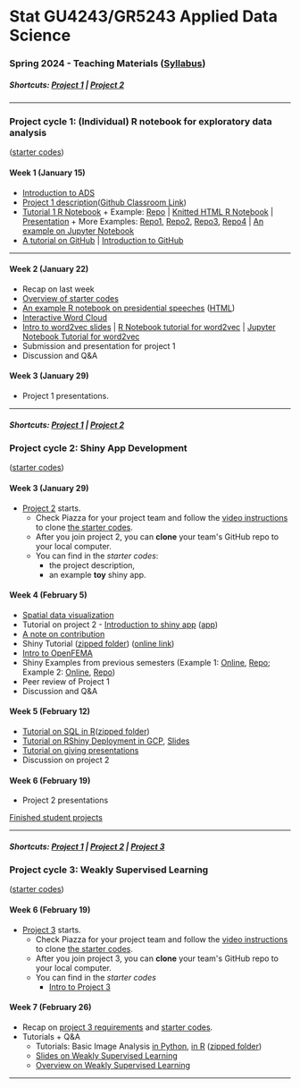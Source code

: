 # Stat GU4243/GR5243 Applied Data Science
### Spring 2024 - Teaching Materials ([Syllabus](CourseInfo/G5243_ADS.md))

##### Shortcuts: [Project 1](#project-cycle-1-individual-r-notebook-for-exploratory-data-analysis) | [Project 2](#project-cycle-2-shiny-app-development) 
----
### Project cycle 1: (Individual) R notebook for exploratory data analysis 

([starter codes](Projects_StarterCodes/Project1-RNotebook))

#### Week 1 (January 15)

+ [Introduction to ADS](https://docs.google.com/presentation/d/1AemYDwQ1e36bONf-AVlY9Dq-Cmt8CO7qT7qyjzVFwDc/edit#slide=id.p)
+ [Project 1 description](Projects_StarterCodes/Project1-RNotebook/doc/Proj1_desc.md)([Github Classroom Link](https://classroom.github.com/a/ruD4Rbdq))
+ [Tutorial 1 R Notebook](https://htmlpreview.github.io/?https://github.com/TZstatsADS/ADS_Teaching/blob/master/Tutorials/wk1-RNotebook/wk1-rnotebook.html) + Example: [Repo](https://github.com/TZstatsADS/Fall2018-Proj1-wanghouyaoleyao) | [Knitted HTML R Notebook](http://tzstatsads.github.io/tutorials/proj1_jiaqianyu.html) | [Presentation](https://www.youtube.com/watch?v=tBIuh_tZ98Q&feature=youtu.be) + More Examples: [Repo1](https://github.com/ybliu9/How-Americans-Vote), [Repo2](https://github.com/TZstatsADS/Spring2021-Project1-aidris21), [Repo3](https://github.com/TZstatsADS/Spring2021-Project1-OlhaMaslova), [Repo4](https://github.com/TZstatsADS/Spring2021-Project1-Yytishere) | [An example on Jupyter Notebook](https://github.com/TZstatsADS/ADS_Teaching/blob/master/Tutorials/wk1-introduction-to-Jupyter.ipynb)
+ [A tutorial on GitHub](Tutorials/wk1-GitHub_simplified) | [Introduction to GitHub](https://docs.google.com/presentation/d/1tnh78LAmN6IfXXBE5VGix0Er5FTBBKepEvjcLCawiKM/edit?usp=sharing) 


----

####  Week 2 (January 22)

+ Recap on last week
+ [Overview of starter codes](Projects_StarterCodes/Project1-RNotebook)
+ [An example R notebook on presidential speeches](Tutorials/wk2-TextMining) ([HTML](http://tzstatsads.github.io/tutorials/wk2_TextMining.html))
+ [Interactive Word Cloud](Tutorials/wk2-TextMining/doc/InteractiveWordCloud.Rmd)
+ [Intro to word2vec slides](https://github.com/TZstatsADS/ADS_Teaching/blob/master/Tutorials/Word2vec%20tutorial.pdf) | [R Notebook tutorial for word2vec](https://github.com/TZstatsADS/ADS_Teaching/blob/master/Tutorials/wk2-TextMining/doc/wk2-Tutorial-Word2vec.Rmd) | [Jupyter Notebook Tutorial for word2vec](https://github.com/TZstatsADS/ADS_Teaching/blob/master/Tutorials/wk2-TextMining/doc/wk2-tutorial-word2vec.ipynb)
+ Submission and presentation for project 1
+ Discussion and Q&A


#### Week 3 (January 29)

+ Project 1 presentations.

<!---
[Finished student projects](TBD)
-->

----
##### Shortcuts: [Project 1](#project-cycle-1-individual-r-notebook-for-exploratory-data-analysis) | [Project 2](#project-cycle-2-shiny-app-development) 

### Project cycle 2: Shiny App Development

([starter codes](Projects_StarterCodes/Project2-ShinyApp))

#### Week 3 (January 29)

+ [Project 2](Projects_StarterCodes/Project2-ShinyApp) starts.
  	+ Check Piazza for your project team and follow the [video instructions](https://drive.google.com/file/d/1L06KgspnQ5vMX7LaLoPkbmT1EhG8CRre/view?usp=sharing) to clone [the starter codes](https://github.com/TZstatsADS/Project2-ShinyApp).
  	+ After you join project 2, you can **clone** your team's GitHub repo to your local computer. 
  	+ You can find in the *starter codes*: 
   		+ the project description, 
   		+ an example **toy** shiny app.

#### Week 4 (February 5)

+ [Spatial data visualization](Tutorials/wk4-DataVis.pdf)
+ Tutorial on project 2 - [Introduction to shiny app](http://tzstatsads.github.io/tutorials/wk3_Tutorial2.html) ([app](Projects_StarterCodes/Project2-ShinyApp/app/))
+ [A note on contribution](Projects_StarterCodes/Project2-ShinyApp/doc/a_note_on_contributions.md)
+ Shiny Tutorial ([zipped folder](Tutorials/wk4-Shiny_tutorial.zip)) ([online link](https://diane.shinyapps.io/Shiny_tutorial/))
+ [Intro to OpenFEMA](Tutorials/wk4-FEMA/)
+ Shiny Examples from previous semesters (Example 1: [Online](https://liqiaosally.shinyapps.io/app1/), [Repo](https://github.com/TZstatsADS/Spring2021-Project2-group6); Example 2: [Online](https://arya-ayati.shinyapps.io/Project2-Group1/), [Repo](https://github.com/TZstatsADS/Fall2021-Project2-group1))
+ Peer review of Project 1
+ Discussion and Q&A

#### Week 5 (February 12)

+ [Tutorial on SQL in R](https://htmlpreview.github.io/?https://github.com/TZstatsADS/ADS_Teaching/blob/master/Tutorials/wk5-SQL%2BGCP/sql.html)([zipped folder](https://github.com/TZstatsADS/ADS_Teaching/blob/master/Tutorials/wk5-sql.zip))
+ [Tutorial on RShiny Deployment in GCP](https://htmlpreview.github.io/?https://github.com/TZstatsADS/ADS_Teaching/blob/master/Tutorials/wk5-SQL%2BGCP/Rshiny_GCP.html), [Slides](https://github.com/TZstatsADS/ADS_Teaching/blob/master/Tutorials/wk5-RShiny%20deployment%20on%20GCP.pdf)
+ [Tutorial on giving presentations](Tutorials/wk5-MakingPresentation.pdf)
+ Discussion on project 2


#### Week 6 (February 19)

+ Project 2 presentations

[Finished student projects](TBD)

----
##### Shortcuts: [Project 1](#project-cycle-1-individual-r-notebook-for-exploratory-data-analysis) | [Project 2](#project-cycle-2-shiny-app-development) | [Project 3](#project-cycle-3-predictive-modeling) 

### Project cycle 3: Weakly Supervised Learning

([starter codes](Projects_StarterCodes/Project3-WeaklySupervisedLearning)) 

#### Week 6 (February 19)

+ [Project 3](Projects_StarterCodes/Project3-WeaklySupervisedLearning/doc/project3_desc.md) starts.
  + Check Piazza for your project team and follow the [video instructions](https://drive.google.com/file/d/1L06KgspnQ5vMX7LaLoPkbmT1EhG8CRre/view?usp=sharing) to clone [the starter codes](https://github.com/TZstatsADS/Project3-WeaklySupervisedLearning).
  + After you join project 3, you can **clone** your team's GitHub repo to your local computer. 
  + You can find in the *starter codes* 
    + [Intro to Project 3](Projects_StarterCodes/Project3-WeaklySupervisedLearning/doc/project3_desc.md)

#### Week 7 (February 26)


+ Recap on [project 3 requirements](Projects_StarterCodes/Project3-WeaklySupervisedLearning/doc/project3_desc.md) and [starter codes](Projects_StarterCodes/Project3-WeaklySupervisedLearning/). 
+ Tutorials + Q&A
	+ Tutorials: Basic Image Analysis [in Python](Tutorials/wk7-OpenCV_tutorial/Basic_Image_Analysis.ipynb), [in R](https://htmlpreview.github.io/?https://github.com/TZstatsADS/ADS_Teaching/blob/master/Tutorials/wk7-imageanalysis_R.html) ([zipped folder](Tutorials/wk7-ImageAnalysis_R.zip))
	+ [Slides on Weakly Supervised Learning](Tutorials/wk7-WSL_tutorial/Tutorial_WSL.slides.html)
 	+ [Overview on Weakly Supervised Learning](Tutorials/wk7-WSL_tutorial/Tutorial_WSL.ipynb)

----
<!--

#### Week 8 (March 4)

+ [Overview on predictive modeling](Tutorials/wk8-TutorialModelSelection.pdf)
+ Project 3 reminders (on piazza)
+ Discussion

#### Spring Break (March 11)

#### Week 9 (March 18)

+ Project 3 submission and presentations

----
##### Shortcuts: [Project 1](#project-cycle-1-individual-r-notebook-for-exploratory-data-analysis) | [Project 2](#project-cycle-2-shiny-app-development) | [Project 3](#project-cycle-3-predictive-modeling) |  [Project 5](#project-cycle-5-free-topic)

### Project cycle 4: Algorithm implementation and evaluation

([starter codes](Projects_StarterCodes/Project4-MachineLearningFairness))

#### Week 9 (March 18)

- Introduction to [Project 4](Projects_StarterCodes/Project4-MachineLearningFairness/doc/project4_desc.md)
+ [Machine Learning Fairness Introduction](Tutorials/wk10-Intro_ML_fairness.pdf) ([slides used in class](https://docs.google.com/presentation/d/1RQZZpXmt1i-DyEEAZTFiBvrpuePFMJh69tXEWDPJIO8/edit#slide=id.p))
+ Updated slides: [Methods for Machine Learning Fairness](https://github.com/TZstatsADS/ADS_Teaching/blob/master/Tutorials/wk10-Methods-Fairness.pdf) | Previous slides: [Overview of the Methods from the reference papers](Tutorials/wk10-Overview_Machine_Learning_Fairness_Methods.pdf) ([hand-written notes](Tutorials/wk10-fairness_methods.pdf))
+ Find your group for project 4 and clone the [template repository](https://github.com/TZstatsADS/Project4-MachineLearningFairness) following the video instructions. 
  


#### Week 10 (March 25)

+ Talk on fairness (see slides)
+ Overview on the methods 
+ Method assignment on Piazza

#### Week 11 (April 1) 
- 1st half : Form groups and brainstorm for subject of project 5
- 2nd half : Team meeting/helproom for project 4
  
#### Week 12 (April 8)


#### Week 13 (April 15) 
+ Project 4 presentations

##### Shortcuts: [Project 1](#project-cycle-1-individual-r-notebook-for-exploratory-data-analysis) | [Project 2](#project-cycle-2-shiny-app-development) | [Project 3](#project-cycle-3-predictive-modeling) | [Project 4](#project-cycle-4-algorithm-implementation-and-evaluation) 

### Project cycle 5: Free topic


+ Project 5 discussions

#### Week 13 (April 15)
+ Project 3 performance: [a summary](Tutorials/project3_summary.pdf)
+ Take home message for the class

#### Week 14 (April 22)

#### Week 15 (April 29)
+ Project 5 Presentations

[Finished student projects](https://github.com/TZstatsADS?q=Spring2023-project5&type=all&language=&sort=)

----

##### Shortcuts: [Project 1](#project-cycle-1-individual-r-notebook-for-exploratory-data-analysis) | [Project 2](#project-cycle-2-shiny-app-development) | [Project 3](#project-cycle-3-predictive-modeling) | [Project 4](#project-cycle-4-algorithm-implementation-and-evaluation)


-->
